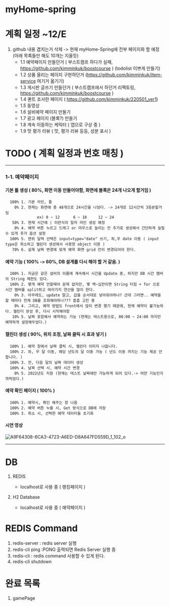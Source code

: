 # myHome-spring

# 계획 일정 ~12/E
1. github 내용 겹치는거 삭제 -> 현재 myHome-Spring에 전부 페이지화 할 예정 (아래 목록들만 해도 10개는 지울듯)<br>
   - 1.1 예약페이지 만들던거 ( 부스트캠프 하다가 실패, https://github.com/kimminkuk/boostcourse ) (todolist 이쁘게 만들기)
   - 1.2 상품 올리는 페이지 구현하던거 (https://github.com/kimminkuk/item-service 여기거 옮기기)
   - 1.3 게시판 글쓰기 만들던거 ( 부스트캠프에서 하던거 리팩토링, https://github.com/kimminkuk/boostcourse )
   - 1.4 콴트 조사한 페이지 ( https://github.com/kimminkuk/220501_ver1)   
   - 1.5 동영상   
   - 1.6 설비예약 페이지 만들기
   - 1.7 광고 페이지 (블록?) 만들기
   - 1.8 계속 이동하는 케릭터 ( 앱으로 구상 중 )
   - 1.9 맛 평가 리뷰 ( 맛, 평가 리뷰 등등, 성분 표시 )

# TODO ( 계획 일정과 번호 매칭 )
---------
### 1-1. 예약페이지
   #### 기본 틀 생성 ( 80%, 화면 이동 만들어야함, 화면에 블록은 24개 나오게 할거임 )
      100% 1. 기본 라인, 틀 
        0% 2. 현재는 화면에 총 48개으로 24시간을 나눴다. -> 24개로 12시간씩 3등분할거임
                  ex) 0 ~ 12      6 ~ 18     12 ~ 24
       50% 3. 현재 시간에 | 이런식의 일자 라인 생성 예정
        0% 4. 예약 버튼 누르고 드래그 or 마우스로 늘리는 칸 추가로 생성해서 간단하게 늘릴 수 있게 추가 옵션 설정
      100% 5. 맨위 달력 선택은 input=type="date" 쓰기, 좌,우 date 이동 ( input type은 취소하고 캘린더 생성에서 사용한 object 이용 )
       70% 6. 실제 날짜 변경에 맞게 예약 화면 grid 칸이 변경되어야 한다.
   #### 예약 기능 ( 100% -> 60%, DB 설계를 다시 해야 할 거 같음. )
      100% 1. 지금은 같은 설비의 이름에 계속해서 시간을 Update 중, 하지만 DB 시간 멤버의 String 제한도 있다.
      100% 2. 몇개 예약 안할때야 문제 없지만, 몇 백~십만이면 String 터짐 + for 으로 시간 멤버를 split하고 여러가지 연산을 많이 한다.
        0% 3. 아무래도, update 말고, 값을 순서대로 넣어줘야하나? 근데 그러면.. 예약을 할 때마다 전체 DB를 조회해야하나??? 흠흠 고민 중
        0% 4. 그리고, 예약 방법도 front에서 많이 변경 했기 때문에, 현재 예약이 불가능하다. 캘린더 완성 후, 다시 시작해야함
       10% 5. 날짜 포함해서 예약하는 기능 (현재는 테스트용으로, 00:00 ~ 24:00 까지만 예약하게 설정해두었다.)
   #### 캘린더 생성 ( 90%, 위치 조정, 날짜 클릭 시 효과 넣기 )
      100% 1. 예약 창에서 날짜 클릭 시, 켈린더 이미지 나옵니다.
      100% 2. 좌, 우 달 이동, 해당 년도의 달 이동 가능 ( 년도 이동 까지는 기능 제공 안합니다. )
      100% 3. 전, 다음 달의 날짜 데이터 생성
      100% 4. 날짜 선택 시, 예약 시간 변경
        0% 5. 2022년도 지원 (현재는 테스트 날짜에만 가능하게 되어 있다.-> 어떤 기능인지 까먹었다.)
   #### 예약 확인 페이지 ( 100% )
      100% 1. 예약시, 확인 해주는 창 나옴
      100% 2. 예약 버튼 누를 시, Get 방식으로 DB에 저장
      100% 3. 취소 시, 선택한 예약 데이터들 초기화
      
   #### 시연 영상
   ![A9F64308-6CA3-4723-A6ED-D8A647FD559D_1_102_o](https://user-images.githubusercontent.com/27074717/203329154-59186c48-7cd4-4e16-b3c2-10f95de1e779.jpeg)

---------   
# DB 
1. REDIS
    - localhost로 사용 중 ( 랭킹페이지 )

2. H2 Database
    - localhost로 사용 중 ( 예약페이지 )
 
# REDIS Command
1. redis-server : redis server 실행
2. redis-cli ping :PONG 출력되면 Redis Server 실행 중
3. redis-cli : redis command 사용할 수 있게 된다.
4. redis-cli shutdown


# 완료 목록
1. gamePage
